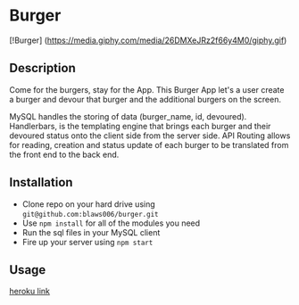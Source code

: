 # Burger

[!Burger] (https://media.giphy.com/media/26DMXeJRz2f66y4M0/giphy.gif)

## Description 
Come for the burgers, stay for the App.
This Burger App let's a user create a burger and devour that burger and the additional burgers on the screen.

MySQL handles the storing of data (burger_name, id, devoured). Handlerbars, is the templating engine that brings each burger and their devoured status onto the client side from the server side. API Routing allows for reading, creation and status update of each burger to be translated from the front end to the back end.

## Installation

* Clone repo on your hard drive using `git@github.com:blaws006/burger.git`
* Use `npm install` for all of the modules you need
* Run the sql files in your MySQL client
* Fire up your server using `npm start`
 
## Usage

[heroku link](https://dashboard.heroku.com/apps/calm-harbor-93557)
